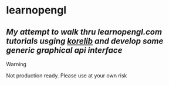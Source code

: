 # learnopengl
## _My attempt to walk thru learnopengl.com tutorials usging [korelib](https://github.com/cyberduck1337/korelib) and develop some generic graphical api interface_

> [!WARNING]  
> Not production ready. Please use at your own risk